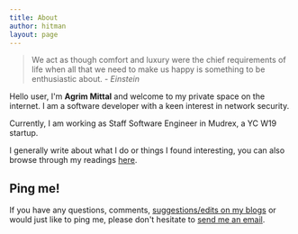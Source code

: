 ```yaml
---
title: About
author: hitman
layout: page
---
```


> We act as though comfort and luxury were the chief requirements of life when all that we need to make us happy is something to be enthusiastic about. - *Einstein*

Hello user, I'm __Agrim Mittal__ and welcome to my private space on the internet. I am a software developer with a keen interest in network security.

Currently, I am working as Staff Software Engineer in Mudrex, a YC W19 startup.

I generally write about what I do or things I found interesting, you can also browse through my readings [here](https://github.com/agrim123/reading-material).

## Ping me!

If you have any questions, comments, <u>suggestions/edits on my blogs</u> or would just like to ping me, please don't hesitate to [send me an email](mailto:agrimmittal@protonmail.com).

<a href="https://github.com/agrim123"><i class="fab fa-github"></i></a>
<a href="https://twitter.com/agrimittal"><i class="fab fa-twitter"></i></a>
<a href="https://www.linkedin.com/in/agrimmittal/"><i class="fab fa-linkedin-in"></i></a>
